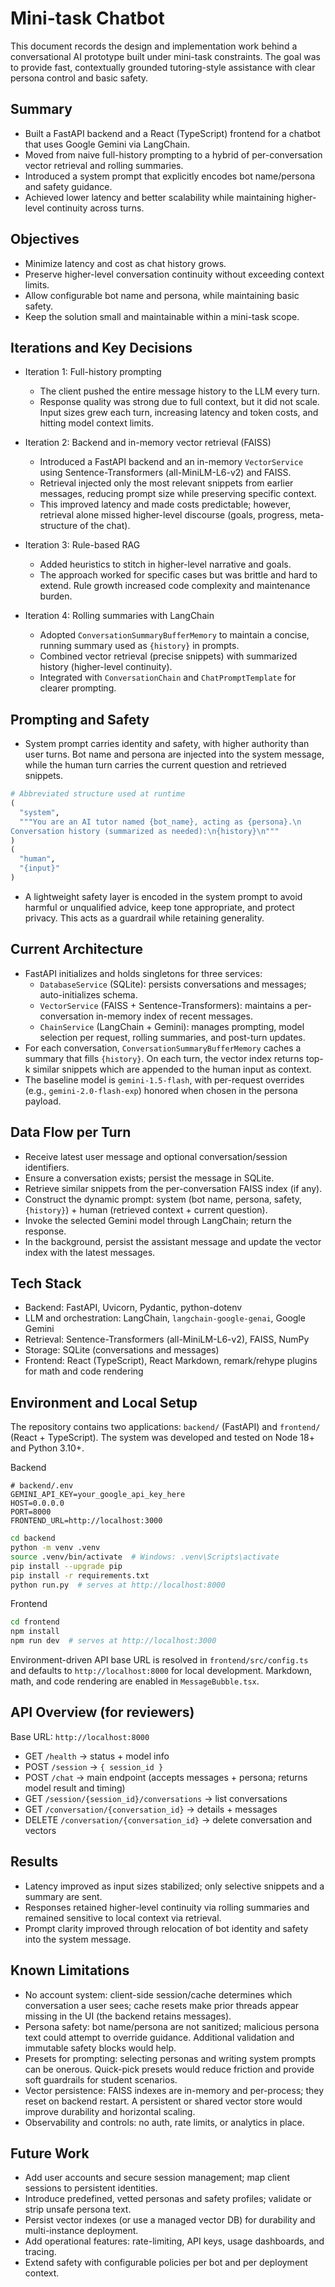 # Mini-task Chatbot

This document records the design and implementation work behind a conversational AI prototype built under mini-task constraints. The goal was to provide fast, contextually grounded tutoring-style assistance with clear persona control and basic safety.

## Summary

- Built a FastAPI backend and a React (TypeScript) frontend for a chatbot that uses Google Gemini via LangChain.
- Moved from naive full-history prompting to a hybrid of per-conversation vector retrieval and rolling summaries.
- Introduced a system prompt that explicitly encodes bot name/persona and safety guidance.
- Achieved lower latency and better scalability while maintaining higher-level continuity across turns.

## Objectives

- Minimize latency and cost as chat history grows.
- Preserve higher-level conversation continuity without exceeding context limits.
- Allow configurable bot name and persona, while maintaining basic safety.
- Keep the solution small and maintainable within a mini-task scope.

## Iterations and Key Decisions

- Iteration 1: Full-history prompting
  - The client pushed the entire message history to the LLM every turn.
  - Response quality was strong due to full context, but it did not scale. Input sizes grew each turn, increasing latency and token costs, and hitting model context limits.

- Iteration 2: Backend and in-memory vector retrieval (FAISS)
  - Introduced a FastAPI backend and an in-memory `VectorService` using Sentence-Transformers (all-MiniLM-L6-v2) and FAISS.
  - Retrieval injected only the most relevant snippets from earlier messages, reducing prompt size while preserving specific context.
  - This improved latency and made costs predictable; however, retrieval alone missed higher-level discourse (goals, progress, meta-structure of the chat).

- Iteration 3: Rule-based RAG
  - Added heuristics to stitch in higher-level narrative and goals.
  - The approach worked for specific cases but was brittle and hard to extend. Rule growth increased code complexity and maintenance burden.

- Iteration 4: Rolling summaries with LangChain
  - Adopted `ConversationSummaryBufferMemory` to maintain a concise, running summary used as `{history}` in prompts.
  - Combined vector retrieval (precise snippets) with summarized history (higher-level continuity).
  - Integrated with `ConversationChain` and `ChatPromptTemplate` for clearer prompting.

## Prompting and Safety

- System prompt carries identity and safety, with higher authority than user turns. Bot name and persona are injected into the system message, while the human turn carries the current question and retrieved snippets.

```python
# Abbreviated structure used at runtime
(
  "system",
  """You are an AI tutor named {bot_name}, acting as {persona}.\n
Conversation history (summarized as needed):\n{history}\n"""
)
(
  "human",
  "{input}"
)
```

- A lightweight safety layer is encoded in the system prompt to avoid harmful or unqualified advice, keep tone appropriate, and protect privacy. This acts as a guardrail while retaining generality.

## Current Architecture

- FastAPI initializes and holds singletons for three services:
  - `DatabaseService` (SQLite): persists conversations and messages; auto-initializes schema.
  - `VectorService` (FAISS + Sentence-Transformers): maintains a per-conversation in-memory index of recent messages.
  - `ChainService` (LangChain + Gemini): manages prompting, model selection per request, rolling summaries, and post-turn updates.
- For each conversation, `ConversationSummaryBufferMemory` caches a summary that fills `{history}`. On each turn, the vector index returns top-k similar snippets which are appended to the human input as context.
- The baseline model is `gemini-1.5-flash`, with per-request overrides (e.g., `gemini-2.0-flash-exp`) honored when chosen in the persona payload.

## Data Flow per Turn

- Receive latest user message and optional conversation/session identifiers.
- Ensure a conversation exists; persist the message in SQLite.
- Retrieve similar snippets from the per-conversation FAISS index (if any).
- Construct the dynamic prompt: system (bot name, persona, safety, `{history}`) + human (retrieved context + current question).
- Invoke the selected Gemini model through LangChain; return the response.
- In the background, persist the assistant message and update the vector index with the latest messages.

## Tech Stack

- Backend: FastAPI, Uvicorn, Pydantic, python-dotenv
- LLM and orchestration: LangChain, `langchain-google-genai`, Google Gemini
- Retrieval: Sentence-Transformers (all-MiniLM-L6-v2), FAISS, NumPy
- Storage: SQLite (conversations and messages)
- Frontend: React (TypeScript), React Markdown, remark/rehype plugins for math and code rendering

## Environment and Local Setup

The repository contains two applications: `backend/` (FastAPI) and `frontend/` (React + TypeScript). The system was developed and tested on Node 18+ and Python 3.10+.

Backend

```dotenv
# backend/.env
GEMINI_API_KEY=your_google_api_key_here
HOST=0.0.0.0
PORT=8000
FRONTEND_URL=http://localhost:3000
```

```bash
cd backend
python -m venv .venv
source .venv/bin/activate  # Windows: .venv\Scripts\activate
pip install --upgrade pip
pip install -r requirements.txt
python run.py  # serves at http://localhost:8000
```

Frontend

```bash
cd frontend
npm install
npm run dev  # serves at http://localhost:3000
```

Environment-driven API base URL is resolved in `frontend/src/config.ts` and defaults to `http://localhost:8000` for local development. Markdown, math, and code rendering are enabled in `MessageBubble.tsx`.

## API Overview (for reviewers)

Base URL: `http://localhost:8000`

- GET `/health` → status + model info
- POST `/session` → `{ session_id }`
- POST `/chat` → main endpoint (accepts messages + persona; returns model result and timing)
- GET `/session/{session_id}/conversations` → list conversations
- GET `/conversation/{conversation_id}` → details + messages
- DELETE `/conversation/{conversation_id}` → delete conversation and vectors

## Results

- Latency improved as input sizes stabilized; only selective snippets and a summary are sent.
- Responses retained higher-level continuity via rolling summaries and remained sensitive to local context via retrieval.
- Prompt clarity improved through relocation of bot identity and safety into the system message.

## Known Limitations

- No account system: client-side session/cache determines which conversation a user sees; cache resets make prior threads appear missing in the UI (the backend retains messages).
- Persona safety: bot name/persona are not sanitized; malicious persona text could attempt to override guidance. Additional validation and immutable safety blocks would help.
- Presets for prompting: selecting personas and writing system prompts can be onerous. Quick-pick presets would reduce friction and provide soft guardrails for student scenarios.
- Vector persistence: FAISS indexes are in-memory and per-process; they reset on backend restart. A persistent or shared vector store would improve durability and horizontal scaling.
- Observability and controls: no auth, rate limits, or analytics in place.

## Future Work

- Add user accounts and secure session management; map client sessions to persistent identities.
- Introduce predefined, vetted personas and safety profiles; validate or strip unsafe persona text.
- Persist vector indexes (or use a managed vector DB) for durability and multi-instance deployment.
- Add operational features: rate-limiting, API keys, usage dashboards, and tracing.
- Extend safety with configurable policies per bot and per deployment context.

